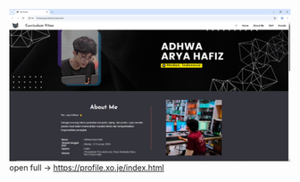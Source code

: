 ![Halaman utama](https://github.com/mozozi/CV-web-tamplate/blob/main/Capture.PNG)
open full -> https://profile.xo.je/index.html
